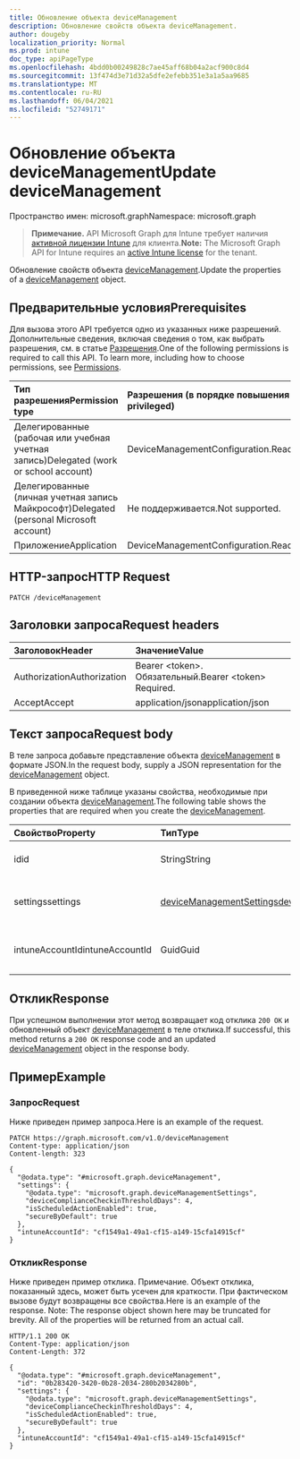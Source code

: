 ```yaml
---
title: Обновление объекта deviceManagement
description: Обновление свойств объекта deviceManagement.
author: dougeby
localization_priority: Normal
ms.prod: intune
doc_type: apiPageType
ms.openlocfilehash: 4bdd0b00249828c7ae45aff68b04a2acf900c8d4
ms.sourcegitcommit: 13f474d3e71d32a5dfe2efebb351e3a1a5aa9685
ms.translationtype: MT
ms.contentlocale: ru-RU
ms.lasthandoff: 06/04/2021
ms.locfileid: "52749171"
---
```

# <a name="update-devicemanagement"></a><span data-ttu-id="89874-103">Обновление объекта deviceManagement</span><span class="sxs-lookup"><span data-stu-id="89874-103">Update deviceManagement</span></span>

<span data-ttu-id="89874-104">Пространство имен: microsoft.graph</span><span class="sxs-lookup"><span data-stu-id="89874-104">Namespace: microsoft.graph</span></span>

> <span data-ttu-id="89874-105">**Примечание.** API Microsoft Graph для Intune требует наличия [активной лицензии Intune](https://go.microsoft.com/fwlink/?linkid=839381) для клиента.</span><span class="sxs-lookup"><span data-stu-id="89874-105">**Note:** The Microsoft Graph API for Intune requires an [active Intune license](https://go.microsoft.com/fwlink/?linkid=839381) for the tenant.</span></span>

<span data-ttu-id="89874-106">Обновление свойств объекта [deviceManagement](../resources/intune-deviceconfig-devicemanagement.md).</span><span class="sxs-lookup"><span data-stu-id="89874-106">Update the properties of a [deviceManagement](../resources/intune-deviceconfig-devicemanagement.md) object.</span></span>

## <a name="prerequisites"></a><span data-ttu-id="89874-107">Предварительные условия</span><span class="sxs-lookup"><span data-stu-id="89874-107">Prerequisites</span></span>
<span data-ttu-id="89874-p101">Для вызова этого API требуется одно из указанных ниже разрешений. Дополнительные сведения, включая сведения о том, как выбрать разрешения, см. в статье [Разрешения](/graph/permissions-reference).</span><span class="sxs-lookup"><span data-stu-id="89874-p101">One of the following permissions is required to call this API. To learn more, including how to choose permissions, see [Permissions](/graph/permissions-reference).</span></span>

|<span data-ttu-id="89874-110">Тип разрешения</span><span class="sxs-lookup"><span data-stu-id="89874-110">Permission type</span></span>|<span data-ttu-id="89874-111">Разрешения (в порядке повышения привилегий)</span><span class="sxs-lookup"><span data-stu-id="89874-111">Permissions (from least to most privileged)</span></span>|
|:---|:---|
|<span data-ttu-id="89874-112">Делегированные (рабочая или учебная учетная запись)</span><span class="sxs-lookup"><span data-stu-id="89874-112">Delegated (work or school account)</span></span>|<span data-ttu-id="89874-113">DeviceManagementConfiguration.ReadWrite.All</span><span class="sxs-lookup"><span data-stu-id="89874-113">DeviceManagementConfiguration.ReadWrite.All</span></span>|
|<span data-ttu-id="89874-114">Делегированные (личная учетная запись Майкрософт)</span><span class="sxs-lookup"><span data-stu-id="89874-114">Delegated (personal Microsoft account)</span></span>|<span data-ttu-id="89874-115">Не поддерживается.</span><span class="sxs-lookup"><span data-stu-id="89874-115">Not supported.</span></span>|
|<span data-ttu-id="89874-116">Приложение</span><span class="sxs-lookup"><span data-stu-id="89874-116">Application</span></span>|<span data-ttu-id="89874-117">DeviceManagementConfiguration.ReadWrite.All</span><span class="sxs-lookup"><span data-stu-id="89874-117">DeviceManagementConfiguration.ReadWrite.All</span></span>|

## <a name="http-request"></a><span data-ttu-id="89874-118">HTTP-запрос</span><span class="sxs-lookup"><span data-stu-id="89874-118">HTTP Request</span></span>
<!-- {
  "blockType": "ignored"
}
-->
``` http
PATCH /deviceManagement
```

## <a name="request-headers"></a><span data-ttu-id="89874-119">Заголовки запроса</span><span class="sxs-lookup"><span data-stu-id="89874-119">Request headers</span></span>
|<span data-ttu-id="89874-120">Заголовок</span><span class="sxs-lookup"><span data-stu-id="89874-120">Header</span></span>|<span data-ttu-id="89874-121">Значение</span><span class="sxs-lookup"><span data-stu-id="89874-121">Value</span></span>|
|:---|:---|
|<span data-ttu-id="89874-122">Authorization</span><span class="sxs-lookup"><span data-stu-id="89874-122">Authorization</span></span>|<span data-ttu-id="89874-123">Bearer &lt;token&gt;. Обязательный.</span><span class="sxs-lookup"><span data-stu-id="89874-123">Bearer &lt;token&gt; Required.</span></span>|
|<span data-ttu-id="89874-124">Accept</span><span class="sxs-lookup"><span data-stu-id="89874-124">Accept</span></span>|<span data-ttu-id="89874-125">application/json</span><span class="sxs-lookup"><span data-stu-id="89874-125">application/json</span></span>|

## <a name="request-body"></a><span data-ttu-id="89874-126">Текст запроса</span><span class="sxs-lookup"><span data-stu-id="89874-126">Request body</span></span>
<span data-ttu-id="89874-127">В теле запроса добавьте представление объекта [deviceManagement](../resources/intune-deviceconfig-devicemanagement.md) в формате JSON.</span><span class="sxs-lookup"><span data-stu-id="89874-127">In the request body, supply a JSON representation for the [deviceManagement](../resources/intune-deviceconfig-devicemanagement.md) object.</span></span>

<span data-ttu-id="89874-128">В приведенной ниже таблице указаны свойства, необходимые при создании объекта [deviceManagement](../resources/intune-deviceconfig-devicemanagement.md).</span><span class="sxs-lookup"><span data-stu-id="89874-128">The following table shows the properties that are required when you create the [deviceManagement](../resources/intune-deviceconfig-devicemanagement.md).</span></span>

|<span data-ttu-id="89874-129">Свойство</span><span class="sxs-lookup"><span data-stu-id="89874-129">Property</span></span>|<span data-ttu-id="89874-130">Тип</span><span class="sxs-lookup"><span data-stu-id="89874-130">Type</span></span>|<span data-ttu-id="89874-131">Описание</span><span class="sxs-lookup"><span data-stu-id="89874-131">Description</span></span>|
|:---|:---|:---|
|<span data-ttu-id="89874-132">id</span><span class="sxs-lookup"><span data-stu-id="89874-132">id</span></span>|<span data-ttu-id="89874-133">String</span><span class="sxs-lookup"><span data-stu-id="89874-133">String</span></span>|<span data-ttu-id="89874-134">Уникальный идентификатор.</span><span class="sxs-lookup"><span data-stu-id="89874-134">Unique Identifier</span></span>|
|<span data-ttu-id="89874-135">settings</span><span class="sxs-lookup"><span data-stu-id="89874-135">settings</span></span>|[<span data-ttu-id="89874-136">deviceManagementSettings</span><span class="sxs-lookup"><span data-stu-id="89874-136">deviceManagementSettings</span></span>](../resources/intune-deviceconfig-devicemanagementsettings.md)|<span data-ttu-id="89874-137">Параметры уровня учетной записи.</span><span class="sxs-lookup"><span data-stu-id="89874-137">Account level settings.</span></span>|
|<span data-ttu-id="89874-138">intuneAccountId</span><span class="sxs-lookup"><span data-stu-id="89874-138">intuneAccountId</span></span>|<span data-ttu-id="89874-139">Guid</span><span class="sxs-lookup"><span data-stu-id="89874-139">Guid</span></span>|<span data-ttu-id="89874-140">Id учетной записи Intune для данного клиента</span><span class="sxs-lookup"><span data-stu-id="89874-140">Intune Account Id for given tenant</span></span>|



## <a name="response"></a><span data-ttu-id="89874-141">Отклик</span><span class="sxs-lookup"><span data-stu-id="89874-141">Response</span></span>
<span data-ttu-id="89874-142">При успешном выполнении этот метод возвращает код отклика `200 OK` и обновленный объект [deviceManagement](../resources/intune-deviceconfig-devicemanagement.md) в теле отклика.</span><span class="sxs-lookup"><span data-stu-id="89874-142">If successful, this method returns a `200 OK` response code and an updated [deviceManagement](../resources/intune-deviceconfig-devicemanagement.md) object in the response body.</span></span>

## <a name="example"></a><span data-ttu-id="89874-143">Пример</span><span class="sxs-lookup"><span data-stu-id="89874-143">Example</span></span>

### <a name="request"></a><span data-ttu-id="89874-144">Запрос</span><span class="sxs-lookup"><span data-stu-id="89874-144">Request</span></span>
<span data-ttu-id="89874-145">Ниже приведен пример запроса.</span><span class="sxs-lookup"><span data-stu-id="89874-145">Here is an example of the request.</span></span>
``` http
PATCH https://graph.microsoft.com/v1.0/deviceManagement
Content-type: application/json
Content-length: 323

{
  "@odata.type": "#microsoft.graph.deviceManagement",
  "settings": {
    "@odata.type": "microsoft.graph.deviceManagementSettings",
    "deviceComplianceCheckinThresholdDays": 4,
    "isScheduledActionEnabled": true,
    "secureByDefault": true
  },
  "intuneAccountId": "cf1549a1-49a1-cf15-a149-15cfa14915cf"
}
```

### <a name="response"></a><span data-ttu-id="89874-146">Отклик</span><span class="sxs-lookup"><span data-stu-id="89874-146">Response</span></span>
<span data-ttu-id="89874-p102">Ниже приведен пример отклика. Примечание. Объект отклика, показанный здесь, может быть усечен для краткости. При фактическом вызове будут возвращены все свойства.</span><span class="sxs-lookup"><span data-stu-id="89874-p102">Here is an example of the response. Note: The response object shown here may be truncated for brevity. All of the properties will be returned from an actual call.</span></span>
``` http
HTTP/1.1 200 OK
Content-Type: application/json
Content-Length: 372

{
  "@odata.type": "#microsoft.graph.deviceManagement",
  "id": "0b283420-3420-0b28-2034-280b2034280b",
  "settings": {
    "@odata.type": "microsoft.graph.deviceManagementSettings",
    "deviceComplianceCheckinThresholdDays": 4,
    "isScheduledActionEnabled": true,
    "secureByDefault": true
  },
  "intuneAccountId": "cf1549a1-49a1-cf15-a149-15cfa14915cf"
}
```




